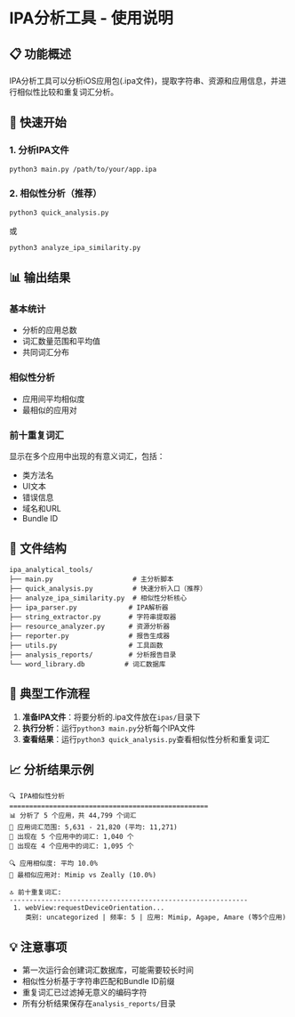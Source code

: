# IPA分析工具 - 使用说明

## 📋 功能概述

IPA分析工具可以分析iOS应用包(.ipa文件)，提取字符串、资源和应用信息，并进行相似性比较和重复词汇分析。

## 🚀 快速开始

### 1. 分析IPA文件
```bash
python3 main.py /path/to/your/app.ipa
```

### 2. 相似性分析（推荐）
```bash
python3 quick_analysis.py
```
或
```bash
python3 analyze_ipa_similarity.py
```

## 📊 输出结果

### 基本统计
- 分析的应用总数
- 词汇数量范围和平均值
- 共同词汇分布

### 相似性分析
- 应用间平均相似度
- 最相似的应用对

### 前十重复词汇
显示在多个应用中出现的有意义词汇，包括：
- 类方法名
- UI文本
- 错误信息
- 域名和URL
- Bundle ID

## 📁 文件结构

```
ipa_analytical_tools/
├── main.py                    # 主分析脚本
├── quick_analysis.py          # 快速分析入口（推荐）
├── analyze_ipa_similarity.py  # 相似性分析核心
├── ipa_parser.py             # IPA解析器
├── string_extractor.py       # 字符串提取器
├── resource_analyzer.py      # 资源分析器
├── reporter.py               # 报告生成器
├── utils.py                  # 工具函数
├── analysis_reports/         # 分析报告目录
└── word_library.db          # 词汇数据库
```

## 🎯 典型工作流程

1. **准备IPA文件**：将要分析的.ipa文件放在`ipas/`目录下
2. **执行分析**：运行`python3 main.py`分析每个IPA文件
3. **查看结果**：运行`python3 quick_analysis.py`查看相似性分析和重复词汇

## 📈 分析结果示例

```
🔍 IPA相似性分析
==================================================
📊 分析了 5 个应用，共 44,799 个词汇
📱 应用词汇范围: 5,631 - 21,820 (平均: 11,271)
🔄 出现在 5 个应用中的词汇: 1,040 个
🔄 出现在 4 个应用中的词汇: 1,095 个

🔍 应用相似度: 平均 10.0%
🎯 最相似应用对: Mimip vs Zeally (10.0%)

🔝 前十重复词汇:
------------------------------------------------------------
 1. webView:requestDeviceOrientation...
    类别: uncategorized | 频率: 5 | 应用: Mimip, Agape, Amare (等5个应用)
```

## 💡 注意事项

- 第一次运行会创建词汇数据库，可能需要较长时间
- 相似性分析基于字符串匹配和Bundle ID前缀
- 重复词汇已过滤掉无意义的编码字符
- 所有分析结果保存在`analysis_reports/`目录 